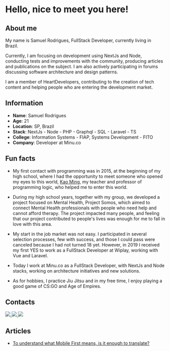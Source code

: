 # Hello, nice to meet you here!

## About me

My name is Samuel Rodrigues, FullStack Developer, currently living in Brazil.

Currently, I am focusing on development using NextJs and Node, conducting tests and improvements with the community, producing articles and publications on the subject. I am also actively participating in forums discussing software architecture and design patterns.

I am a member of HeartDevelopers, contributing to the creation of tech content and helping people who are entering the development market.

## Information

* **Name**: Samuel Rodrigues
* **Age**: 21
* **Location**: SP, Brazil
* **Stack**: NextJs - Node - PHP - Graphql - SQL - Laravel - TS
* **College**: Information Systems - FIAP, Systems Development - FITO
* **Company**: Developer at Minu.co 

## Fun facts

- My first contact with programming was in 2015, at the beginning of my high school, where I had the opportunity to meet someone who opened my eyes to this world, [Kao Ming](https://www.escavador.com/sobre/3561806/kao-yung-ming), my teacher and professor of programming logic, who helped me to enter this world.

- During my high school years, together with my group, we developed a project focused on Mental Health, Project Somos, which aimed to connect Mental Health professionals with people who need help and cannot afford therapy. The project impacted many people, and feeling that our project contributed to people's lives was enough for me to fall in love with this area.

- My start in the job market was not easy. I participated in several selection processes, few with success, and those I could pass were canceled because I had not turned 18 yet. However, in 2019 I received my first YES to work as a FullStack Developer at Wiplay, working with Vue and Laravel.

- Today I work at Minu.co as a FullStack Developer, with NextJs and Node stacks, working on architecture initiatives and new solutions.

- As for hobbies, I practice Jiu Jitsu and in my free time, I enjoy playing a good game of CS:GO and Age of Empires.

## Contacts

<div>
    <a target='_blank' href="https://twitter.com/samucadev">
        <img src="https://img.shields.io/badge/Twitter-1DA1F2?style=for-the-badge&logo=twitter&logoColor=white">
    </a>
    <a target='_blank' href="https://linkedin.com/in/samucadev">
        <img src="https://img.shields.io/badge/LinkedIn-0077B5?style=for-the-badge&logo=linkedin&logoColor=white">
    </a>
    <a target='_blank' href="https://dev.to/samucadev">
        <img src="https://img.shields.io/badge/dev.to-0A0A0A?style=for-the-badge&logo=dev.to&logoColor=white">
    </a>
</div>

## Articles

- [To understand what Mobile First means, is it enough to translate?](https://dev.to/samucadev/para-entender-o-que-e-mobile-first-basta-traduzir-4dlo)
